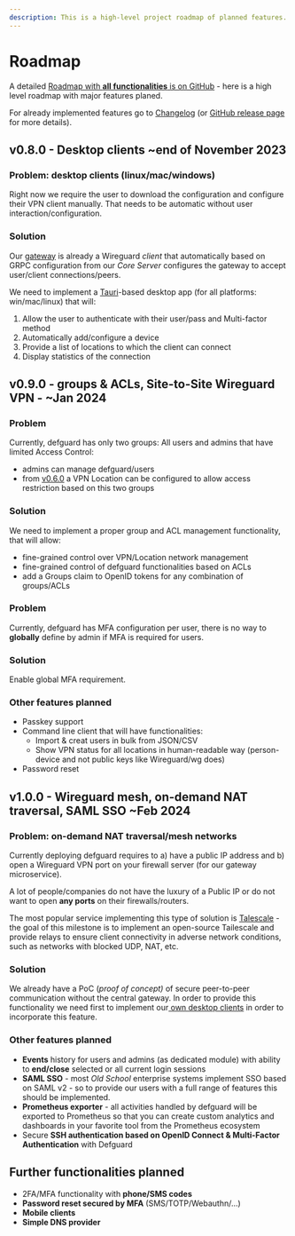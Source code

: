 ```yaml
---
description: This is a high-level project roadmap of planned features.
---
```


# Roadmap

A detailed [Roadmap with **all functionalities**  is on GitHub](https://github.com/orgs/DefGuard/projects/5/views/1) - here is a high level roadmap with major features planed.

For already implemented features go to [Changelog](../in-depth/changelog.md) (or [GitHub release page](https://github.com/DefGuard/defguard/releases) for more details).

## v0.8.0 - Desktop clients \~end of November 2023

### Problem: desktop clients (linux/mac/windows)

Right now we require the user to download the configuration and configure their VPN client manually. That needs to be automatic without user interaction/configuration.

### Solution

Our [gateway](https://github.com/DefGuard/gateway) is already a Wireguard _client_ that automatically based on GRPC configuration from our _Core Server_ configures the gateway to accept user/client connections/peers.

We need to implement a [Tauri](https://tauri.app/)-based desktop app (for all platforms: win/mac/linux) that will:

1. Allow the user to authenticate with their user/pass and Multi-factor method
2. Automatically add/configure a device
3. Provide a list of locations to which the client can connect
4. Display statistics of the connection

## v0.9.0 - groups & ACLs, Site-to-Site Wireguard VPN -  \~Jan 2024

### Problem

Currently, defguard has only two groups: All users and admins that have limited Access Control:

* admins can manage defguard/users
* from [v0.6.0](roadmap.md#v0.6.0-multiple-vpn-locations-planned-end-of-july-2023) a VPN Location can be configured to allow access restriction based on this two groups

### Solution

We need to implement a proper group and ACL management functionality, that will allow:

* fine-grained control over VPN/Location network management&#x20;
* fine-grained control of defguard functionalities based on ACLs
* add a Groups claim to OpenID tokens for any combination of groups/ACLs

### Problem

Currently, defguard has MFA configuration per user, there is no way to **globally** define by admin if MFA is required for users.

### Solution

Enable global MFA requirement.

### Other features planned

* Passkey support
* Command line client that will have functionalities:
  * Import & creat users in bulk from JSON/CSV
  * Show VPN status for all locations in human-readable way (person-device and not public keys like Wireguard/wg does)
* Password reset

## v1.0.0 - Wireguard mesh, on-demand NAT traversal, SAML SSO \~Feb 2024

### Problem: on-demand NAT traversal/mesh networks

Currently deploying defguard requires to a) have a public IP address and b) open a Wireguard VPN port on your firewall server (for our gateway microservice).

A lot of people/companies do not have the luxury of a Public IP or do not want to open **any ports** on their firewalls/routers.

The most popular service implementing this type of solution is [Talescale](https://tailscale.com/) - the goal of this milestone is to implement an open-source Tailescale and provide relays to ensure client connectivity in adverse network conditions, such as networks with blocked UDP, NAT, etc.

### Solution

We already have a PoC (_proof of concept)_ of secure peer-to-peer communication without the central gateway. In order to provide this functionality we need first to implement our[ own desktop clients](roadmap.md#problem-desktop-clients-linux-mac-windows) in order to incorporate this feature.

### Other features planned

* **Events** history for users and admins (as dedicated module) with ability to **end/close** selected or all current login sessions
* **SAML SSO** - most _Old School_ enterprise systems implement SSO based on SAML v2 - so to provide our users with a full range of features this should be implemented.
* **Prometheus exporter** - all activities handled by defguard will be exported to Prometheus so that you can create custom analytics and dashboards in your favorite tool from the Prometheus ecosystem
* Secure **SSH authentication based on OpenID Connect & Multi-Factor Authentication** with Defguard

## Further functionalities planned

* 2FA/MFA functionality with **phone/SMS codes**
* **Password reset secured by MFA** (SMS/TOTP/Webauthn/...)
* **Mobile clients**
* **Simple DNS provider**





